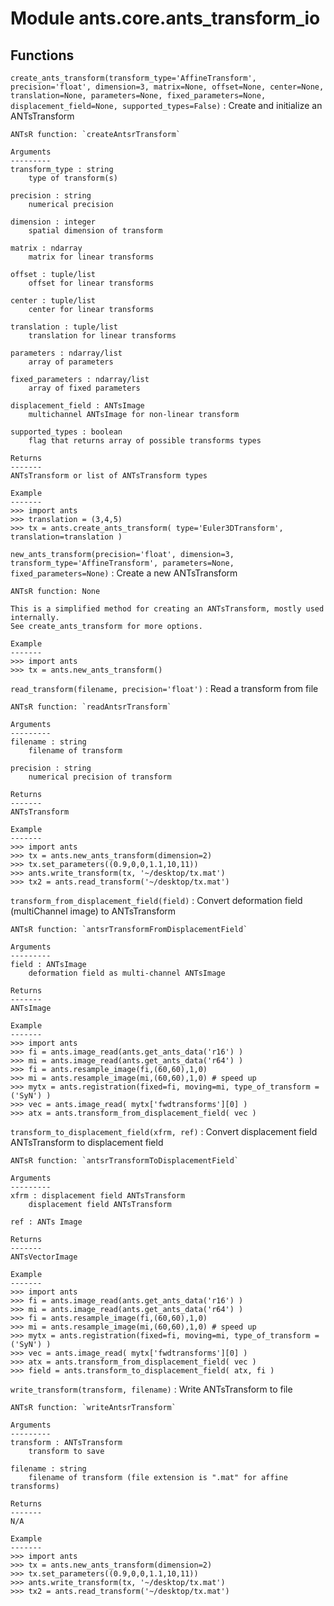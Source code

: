 Module ants.core.ants_transform_io
==================================

Functions
---------

    
`create_ants_transform(transform_type='AffineTransform', precision='float', dimension=3, matrix=None, offset=None, center=None, translation=None, parameters=None, fixed_parameters=None, displacement_field=None, supported_types=False)`
:   Create and initialize an ANTsTransform
    
    ANTsR function: `createAntsrTransform`
    
    Arguments
    ---------
    transform_type : string
        type of transform(s)
    
    precision : string
        numerical precision
    
    dimension : integer
        spatial dimension of transform
    
    matrix : ndarray
        matrix for linear transforms
    
    offset : tuple/list
        offset for linear transforms
    
    center : tuple/list
        center for linear transforms
    
    translation : tuple/list
        translation for linear transforms
    
    parameters : ndarray/list
        array of parameters
    
    fixed_parameters : ndarray/list
        array of fixed parameters
    
    displacement_field : ANTsImage
        multichannel ANTsImage for non-linear transform
    
    supported_types : boolean
        flag that returns array of possible transforms types
    
    Returns
    -------
    ANTsTransform or list of ANTsTransform types
    
    Example
    -------
    >>> import ants
    >>> translation = (3,4,5)
    >>> tx = ants.create_ants_transform( type='Euler3DTransform', translation=translation )

    
`new_ants_transform(precision='float', dimension=3, transform_type='AffineTransform', parameters=None, fixed_parameters=None)`
:   Create a new ANTsTransform
    
    ANTsR function: None
    
    This is a simplified method for creating an ANTsTransform, mostly used internally.
    See create_ants_transform for more options.
    
    Example
    -------
    >>> import ants
    >>> tx = ants.new_ants_transform()

    
`read_transform(filename, precision='float')`
:   Read a transform from file
    
    ANTsR function: `readAntsrTransform`
    
    Arguments
    ---------
    filename : string
        filename of transform
    
    precision : string
        numerical precision of transform
    
    Returns
    -------
    ANTsTransform
    
    Example
    -------
    >>> import ants
    >>> tx = ants.new_ants_transform(dimension=2)
    >>> tx.set_parameters((0.9,0,0,1.1,10,11))
    >>> ants.write_transform(tx, '~/desktop/tx.mat')
    >>> tx2 = ants.read_transform('~/desktop/tx.mat')

    
`transform_from_displacement_field(field)`
:   Convert deformation field (multiChannel image) to ANTsTransform
    
    ANTsR function: `antsrTransformFromDisplacementField`
    
    Arguments
    ---------
    field : ANTsImage
        deformation field as multi-channel ANTsImage
    
    Returns
    -------
    ANTsImage
    
    Example
    -------
    >>> import ants
    >>> fi = ants.image_read(ants.get_ants_data('r16') )
    >>> mi = ants.image_read(ants.get_ants_data('r64') )
    >>> fi = ants.resample_image(fi,(60,60),1,0)
    >>> mi = ants.resample_image(mi,(60,60),1,0) # speed up
    >>> mytx = ants.registration(fixed=fi, moving=mi, type_of_transform = ('SyN') )
    >>> vec = ants.image_read( mytx['fwdtransforms'][0] )
    >>> atx = ants.transform_from_displacement_field( vec )

    
`transform_to_displacement_field(xfrm, ref)`
:   Convert displacement field ANTsTransform to displacement field
    
    ANTsR function: `antsrTransformToDisplacementField`
    
    Arguments
    ---------
    xfrm : displacement field ANTsTransform
        displacement field ANTsTransform
    
    ref : ANTs Image
    
    Returns
    -------
    ANTsVectorImage
    
    Example
    -------
    >>> import ants
    >>> fi = ants.image_read(ants.get_ants_data('r16') )
    >>> mi = ants.image_read(ants.get_ants_data('r64') )
    >>> fi = ants.resample_image(fi,(60,60),1,0)
    >>> mi = ants.resample_image(mi,(60,60),1,0) # speed up
    >>> mytx = ants.registration(fixed=fi, moving=mi, type_of_transform = ('SyN') )
    >>> vec = ants.image_read( mytx['fwdtransforms'][0] )
    >>> atx = ants.transform_from_displacement_field( vec )
    >>> field = ants.transform_to_displacement_field( atx, fi )

    
`write_transform(transform, filename)`
:   Write ANTsTransform to file
    
    ANTsR function: `writeAntsrTransform`
    
    Arguments
    ---------
    transform : ANTsTransform
        transform to save
    
    filename : string
        filename of transform (file extension is ".mat" for affine transforms)
    
    Returns
    -------
    N/A
    
    Example
    -------
    >>> import ants
    >>> tx = ants.new_ants_transform(dimension=2)
    >>> tx.set_parameters((0.9,0,0,1.1,10,11))
    >>> ants.write_transform(tx, '~/desktop/tx.mat')
    >>> tx2 = ants.read_transform('~/desktop/tx.mat')